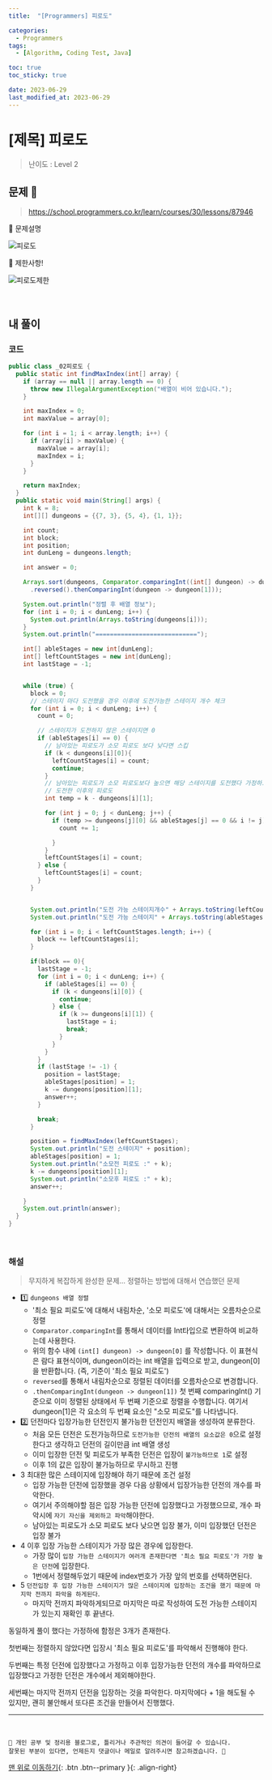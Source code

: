 ```yaml
---
title:  "[Programmers] 피로도" 

categories:
  - Programmers
tags:
  - [Algorithm, Coding Test, Java]

toc: true
toc_sticky: true

date: 2023-06-29
last_modified_at: 2023-06-29
---
```


# [제목] 피로도

> 난이도 : Level 2

## 문제 🎯

> <https://school.programmers.co.kr/learn/courses/30/lessons/87946>

📢 문제설명

![피로도](https://github.com/hwet-j/hwet-j.github.io/assets/81364742/2d310cd6-3bc8-43e3-ba46-5d823950fcf7)

📢 제한사항!

![피로도제한](https://github.com/hwet-j/hwet-j.github.io/assets/81364742/25d7dd08-fdd7-4d03-9379-caff7dd48e02)



<br>

## 내 풀이

### 코드

```java
public class _02피로도 {
  public static int findMaxIndex(int[] array) {
    if (array == null || array.length == 0) {
      throw new IllegalArgumentException("배열이 비어 있습니다.");
    }

    int maxIndex = 0;
    int maxValue = array[0];

    for (int i = 1; i < array.length; i++) {
      if (array[i] > maxValue) {
        maxValue = array[i];
        maxIndex = i;
      }
    }

    return maxIndex;
  }
  public static void main(String[] args) {
    int k = 8;
    int[][] dungeons = {{7, 3}, {5, 4}, {1, 1}};

    int count;
    int block;
    int position;
    int dunLeng = dungeons.length;

    int answer = 0;

    Arrays.sort(dungeons, Comparator.comparingInt((int[] dungeon) -> dungeon[0])
      .reversed().thenComparingInt(dungeon -> dungeon[1]));

    System.out.println("정렬 후 배열 정보");
    for (int i = 0; i < dunLeng; i++) {
      System.out.println(Arrays.toString(dungeons[i]));
    }
    System.out.println("============================");

    int[] ableStages = new int[dunLeng];
    int[] leftCountStages = new int[dunLeng];
    int lastStage = -1;


    while (true) {
      block = 0;
      // 스테이지 마다 도전했을 경우 이후에 도전가능한 스테이지 개수 체크
      for (int i = 0; i < dunLeng; i++) {
        count = 0;

        // 스테이지가 도전하지 않은 스테이지면 0
        if (ableStages[i] == 0) {
          // 남아있는 피로도가 소모 피로도 보다 낮다면 스킵
          if (k < dungeons[i][0]){
            leftCountStages[i] = count;
            continue;
          }
          // 남아있는 피로도가 소모 피로도보다 높으면 해당 스테이지를 도전했다 가정하고 이후 가능 스테이지 체크
          // 도전한 이후의 피로도
          int temp = k - dungeons[i][1];

          for (int j = 0; j < dunLeng; j++) {
            if (temp >= dungeons[j][0] && ableStages[j] == 0 && i != j) {
              count += 1;

            }
          }
          leftCountStages[i] = count;
        } else {
          leftCountStages[i] = count;
        }
      }


      System.out.println("도전 가능 스테이지개수" + Arrays.toString(leftCountStages));
      System.out.println("도전 가능 스테이지" + Arrays.toString(ableStages));

      for (int i = 0; i < leftCountStages.length; i++) {
        block += leftCountStages[i];
      }

      if(block == 0){
        lastStage = -1;
        for (int i = 0; i < dunLeng; i++) {
          if (ableStages[i] == 0) {
            if (k < dungeons[i][0]) {
              continue;
            } else {
              if (k >= dungeons[i][1]) {
                lastStage = i;
                break;
              }
            }
          }
        }
        if (lastStage != -1) {
          position = lastStage;
          ableStages[position] = 1;
          k -= dungeons[position][1];
          answer++;
        }

        break;
      }

      position = findMaxIndex(leftCountStages);
      System.out.println("도전 스테이지" + position);
      ableStages[position] = 1;
      System.out.println("소모전 피로도 :" + k);
      k -= dungeons[position][1];
      System.out.println("소모후 피로도 :" + k);
      answer++;

    }
    System.out.println(answer);
  }
}
```

<br>

### 해설

> 무지하게 복잡하게 완성한 문제... 정렬하는 방법에 대해서 연습했던 문제

- 1️⃣ `dungeons 배열 정렬` 
  - '최소 필요 피로도'에 대해서 내림차순, '소모 피로도'에 대해서는 오름차순으로 정렬
  - `Comparator.comparingInt`를 통해서 데이터를 Int타입으로 변환하여 비교하는데 사용한다.
  - 위의 함수 내에 `(int[] dungeon) -> dungeon[0]` 를 작성합니다. 이 표현식은 람다 표현식이며, dungeon이라는 int 배열을 입력으로 받고, dungeon[0]을 반환합니다. (즉, 기준이 '최소 필요 피로도') 
  - `reversed`를 통해서 내림차순으로 정렬된 데이터를 오름차순으로 변경합니다. 
  - `.thenComparingInt(dungeon -> dungeon[1])` 첫 번째 comparingInt() 기준으로 이미 정렬된 상태에서 두 번째 기준으로 정렬을 수행합니다. 여기서 dungeon[1]은 각 요소의 두 번째 요소인 "소모 피로도"를 나타냅니다.
- 2️⃣ 던전마다 입장가능한 던전인지 불가능한 던전인지 배열을 생성하여 분류한다.
  - 처음 모든 던전은 도전가능하므로 `도전가능한 던전의 배열의 요소값은 0`으로 설정한다고 생각하고 던전의 길이만큼 int 배열 생성
  - 이미 입장한 던전 및 피로도가 부족한 던전은 입장이 `불가능하므로 1`로 설정
  - 이후 1의 값은 입장이 불가능하므로 무시하고 진행  
- 3️ 최대한 많은 스테이지에 입장해야 하기 때문에 조건 설정
  - 입장 가능한 던전에 입장했을 경우 다음 상황에서 입장가능한 던전의 개수를 파악한다.
  - 여기서 주의해야할 점은 입장 가능한 던전에 입장했다고 가정했으므로, 개수 파악시에 `자기 자신을 제외하고 파악`해야한다.
  - 남아있는 피로도가 소모 피로도 보다 낮으면 입장 불가, 이미 입장했던 던전은 입장 불가
- 4️ 이후 입장 가능한 스테이지가 가장 많은 경우에 입장한다.
  - 가장 많이 `입장 가능한 스테이지가 여러개 존재한다면 '최소 필요 피로도'가 가장 높은 던전`에 입장한다.
  - 1번에서 정렬해두었기 때문에 index번호가 가장 앞의 번호를 선택하면된다.
- 5️ `던전입장 후 입장 가능한 스테이지가 많은 스테이지에 입장하는 조건을 했기 때문에 마지막 전까지 파악을 하게된다`.
  - 마지막 전까지 파악하게되므로 마지막은 따로 작성하여 도전 가능한 스테이지가 있는지 재확인 후 끝낸다.
  

동일하게 풀이 했다는 가정하에 함정은 3개가 존재한다. 

첫번째는 정렬하지 않았다면 입장시 '최소 필요 피로도'를 파악해서 진행해야 한다.

두번째는 특정 던전에 입장했다고 가정하고 이후 입장가능한 던전의 개수를 파악하므로 입장했다고 가정한 던전은 개수에서 제외해야한다.

세번째는 마지막 전까지 던전을 입장하는 것을 파악한다. 마지막에다 + 1을 해도될 수 있지만, 괜히 불안해서 또다른 조건을 만들어서 진행했다.





***

<br> 

    📢 개인 공부 및 정리용 블로그로, 틀리거나 주관적인 의견이 들어갈 수 있습니다.
    잘못된 부분이 있다면, 언제든지 댓글이나 메일로 알려주시면 참고하겠습니다. 🔔

[맨 위로 이동하기](#){: .btn .btn--primary }{: .align-right}

